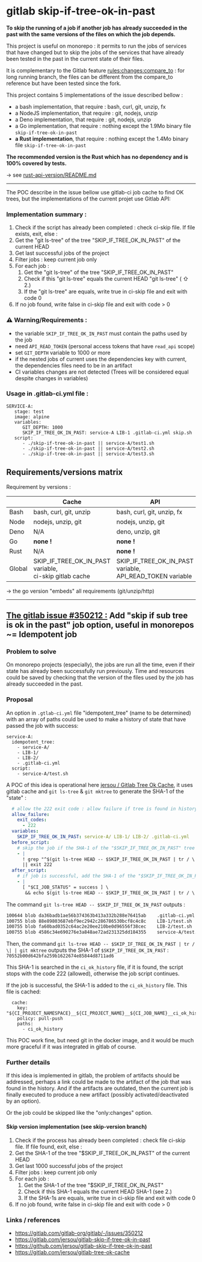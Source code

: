 # gitlab skip-if-tree-ok-in-past

**To skip the running of a job if another job has already succeeded in the past
with the same versions of the files on which the job depends.**

This project is useful on monorepo :
it permits to run the jobs of services that have changed but to skip the jobs of
the services that have already been tested in the past in the current state of
their files.

It is complementary to the Gitlab feature
[rules:changes:compare_to](https://docs.gitlab.com/ee/ci/yaml/index.html#ruleschangescompare_to) :
for long running branch, the files can be different from the compare_to
reference but have been tested since the fork.

This project contains 5 implementations of the issue described bellow :

* a bash implementation, that require : bash, curl, git, unzip, fx
* a NodeJS implementation, that require : git, nodejs, unzip
* a Deno implementation, that require : git, nodejs, unzip
* a Go implementation, that require : nothing except the 1.9Mo binary
  file `skip-if-tree-ok-in-past`
* **a Rust implementation**, that require : nothing except the 1.4Mo binary
  file `skip-if-tree-ok-in-past`

**The recommended version is the Rust which has no dependency and is 100%
covered by tests.**

→ see [rust-api-version/README.md](rust-api-version/README.md)

---

The POC describe in the issue bellow use gitlab-ci job cache to find OK trees,
but the implementations of the current projet use Gitlab API:

### Implementation summary :

1. Check if the script has already been completed : check ci-skip file. If file
   exists, exit, else :
2. Get the "git ls-tree" of the tree "SKIP_IF_TREE_OK_IN_PAST" of the current
   HEAD
3. Get last successful jobs of the project
4. Filter jobs : keep current job only
5. For each job :
    1. Get the "git ls-tree" of the tree "SKIP_IF_TREE_OK_IN_PAST"
    2. Check if this "git ls-tree" equals the current HEAD "git ls-tree" ( ⇧ 2.)
    3. If the "git ls-tree" are equals, write true in ci-skip file and exit with
       code 0
6. If no job found, write false in ci-skip file and exit with code > 0

### ⚠️ Warning/Requirements :

- the variable `SKIP_IF_TREE_OK_IN_PAST` must contain the paths used by the job
- need `API_READ_TOKEN` (personal access tokens that have `read_api` scope)
- set `GIT_DEPTH` variable to 1000 or more
- if the nested jobs of current uses the dependencies key with current, the
  dependencies files need to be in an artifact
- CI variables changes are not detected (Trees will be considered equal despite
  changes in variables)

### Usage in .gitlab-ci.yml file :

```
SERVICE-A:
   stage: test
   image: alpine
   variables:
      GIT_DEPTH: 1000
      SKIP_IF_TREE_OK_IN_PAST: service-A LIB-1 .gitlab-ci.yml skip.sh
   script:
      - ./skip-if-tree-ok-in-past || service-A/test1.sh
      - ./skip-if-tree-ok-in-past || service-A/test2.sh
      - ./skip-if-tree-ok-in-past || service-A/test3.sh
```

## Requirements/versions matrix

Requirement by versions :

|        | Cache                                                     | API                                                          |
|--------|-----------------------------------------------------------|--------------------------------------------------------------|
| Bash   | bash, curl, git, unzip                                    | bash, curl, git, unzip, fx                                   |
| Node   | nodejs, unzip, git                                        | nodejs, unzip, git                                           |
| Deno   | N/A                                                       | deno, unzip, git                                             |
| Go     | **none !**                                                | **none !**                                                   |
| Rust   | N/A                                                       | **none !**                                                   |
| Global | SKIP_IF_TREE_OK_IN_PAST variable,<br>ci-skip gitlab cache | SKIP_IF_TREE_OK_IN_PAST variable,<br>API_READ_TOKEN variable |

→ the go version "embeds" all requirements (git/unzip/http)

---

## [The gitlab issue #350212 :](https://gitlab.com/gitlab-org/gitlab/-/issues/350212) Add "skip if sub tree is ok in the past" job option, useful in monorepos ~= Idempotent job

### Problem to solve

On monorepo projects (especially), the jobs are run all the time, even if their
state has already been successfully run previously. Time and resources could be
saved by checking that the version of the files used by the job has already
succeeded in the past.

### Proposal

An option in `.gtlab-ci.yml` file "idempotent_tree" (name to be determined)
with an array of paths could be used to make a history of state that have passed
the job with success:

```
service-A:
  idempotent_tree:
    - service-A/
    - LIB-1/
    - LIB-2/
    - .gitlab-ci.yml
  script:
    - service-A/test.sh
```

A POC of this idea is operational here
[jersou / Gitlab Tree Ok Cache](https://gitlab.com/jersou/gitlab-tree-ok-cache),
it uses gitlab cache and `git ls-tree` & `git mktree` to generate the SHA-1 of
the "state" :

```yaml
  # allow the 222 exit code : allow failure if tree is found in history
  allow_failure:
    exit_codes:
      - 222
  variables:
    SKIP_IF_TREE_OK_IN_PAST: service-A/ LIB-1/ LIB-2/ .gitlab-ci.yml
  before_script:
    # skip the job if the SHA-1 of the "$SKIP_IF_TREE_OK_IN_PAST" tree is in the history file
    - |
      ! grep "^$(git ls-tree HEAD -- $SKIP_IF_TREE_OK_IN_PAST | tr / \| | git mktree):" ci_ok_history \
      || exit 222
  after_script:
    # if job is successful, add the SHA-1 of the "$SKIP_IF_TREE_OK_IN_PAST" tree to the history file
    - |
      [ "$CI_JOB_STATUS" = success ] \
       && echo $(git ls-tree HEAD -- $SKIP_IF_TREE_OK_IN_PAST | tr / \| | git mktree):${CI_JOB_ID} >> ci_ok_history
```

The command `git ls-tree HEAD -- $SKIP_IF_TREE_OK_IN_PAST` outputs :

```bash
100644 blob da36badb1ae56b374363b413a332b288e76415ab	.gitlab-ci.yml
100755 blob 88e89803687ebf9ec2942c286786530bcf8c4c8c	LIB-1/test.sh
100755 blob fa60bad0352c64ac2e20ee210be0d96556f38cec	LIB-2/test.sh
100755 blob 4586c34e690276e3a848ae72ad231325dd184355	service-A/test.sh
```

Then, the
command `git ls-tree HEAD -- $SKIP_IF_TREE_OK_IN_PAST | tr / \| | git mktree`
outputs the SHA-1
of `$SKIP_IF_TREE_OK_IN_PAST` : `70552b00d642bfa259b1622674e85844d8711ad6`

This SHA-1 is searched in the `ci_ok_history` file, if it is found, the script
stops with the code 222 (allowed), otherwise the job script continues.

If the job is successful, the SHA-1 is added to the `ci_ok_history` file. This
file is cached:

```
  cache:
    key: "${CI_PROJECT_NAMESPACE}__${CI_PROJECT_NAME}__${CI_JOB_NAME}__ci_ok_history"
    policy: pull-push
    paths:
      - ci_ok_history
```

This POC work fine, but need git in the docker image, and it would be much more
graceful if it was integrated in gitlab of course.

### Further details

If this idea is implemented in gitlab, the problem of artifacts should be
addressed, perhaps a link could be made to the artifact of the job that was
found in the history. And if the artifacts are outdated, then the current job is
finally executed to produce a new artifact (possibly activated/deactivated by an
option).

Or the job could be skipped like the "only:changes" option.

#### Skip version implementation (see skip-version branch)

1. Check if the process has already been completed : check file ci-skip file. If
   file found, exit, else :
2. Get the SHA-1 of the tree "$SKIP_IF_TREE_OK_IN_PAST" of the current HEAD
3. Get last 1000 successful jobs of the project
4. Filter jobs : keep current job only
5. For each job :
    1. Get the SHA-1 of the tree "$SKIP_IF_TREE_OK_IN_PAST"
    2. Check if this SHA-1 equals the current HEAD SHA-1 (see 2.)
    3. If the SHA-1s are equals, write true in ci-skip file and exit with code 0
6. If no job found, write false in ci-skip file and exit with code > 0

### Links / references

- https://gitlab.com/gitlab-org/gitlab/-/issues/350212
- https://gitlab.com/jersou/gitlab-skip-if-tree-ok-in-past
- https://github.com/jersou/gitlab-skip-if-tree-ok-in-past
- https://gitlab.com/jersou/gitlab-tree-ok-cache
